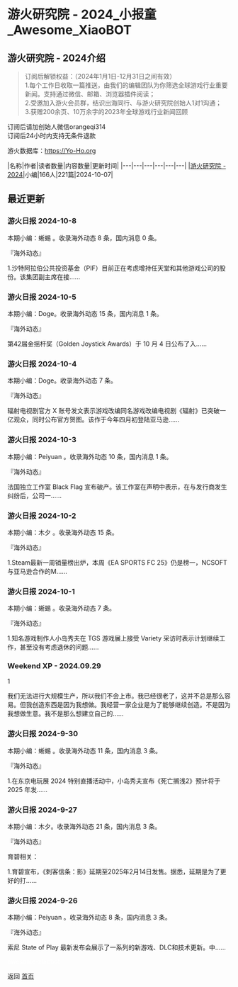 # 游火研究院 - 2024_小报童_Awesome_XiaoBOT

## 游火研究院 - 2024介绍
> 订阅后解锁权益：（2024年1月1日-12月31日之间有效）    
1.每个工作日收取一篇推送，由我们的编辑团队为你筛选全球游戏行业重要新闻。支持通过微信、邮箱、浏览器插件阅读；    
2.受邀加入游火会员群，结识出海同行、与游火研究院创始人1对1沟通；    
3.获赠200余页、10万余字的2023年全球游戏行业新闻回顾    
    
订阅后请加创始人微信orangeqi314    
订阅后24小时内支持无条件退款    
    
游火数据库：https://Yo-Ho.org  
  


|名称|作者|读者数量|内容数量|更新时间|
|---|---|---|---|---|---|
|[游火研究院 - 2024](https://xiaobot.net/p/YoHo2024?refer=0b133df9-27dc-423b-8101-639049001c13)|小编|166人|221篇|2024-10-07|

## 最近更新
### 游火日报 2024-10-8

本期小编：蜥蜴 。收录海外动态 8 条，国内消息 0 条。

『海外动态』

1.沙特阿拉伯公共投资基金（PIF）目前正在考虑增持任天堂和其他游戏公司的股份。该集团副主席在接......

### 游火日报 2024-10-5

本期小编：Doge。收录海外动态 15 条，国内消息 1 条。

『海外动态』

第42届金摇杆奖（Golden Joystick Awards）于 10 月 4 日公布了入......

### 游火日报 2024-10-4

本期小编：Doge。收录海外动态 7 条。

『海外动态』

辐射电视剧官方 X 账号发文表示游戏改编同名游戏改编电视剧《辐射》已突破一亿观众，同时公布官方贺图。该作于今年四月初登陆亚马逊......

### 游火日报 2024-10-3

本期小编：Peiyuan 。收录海外动态 10 条，国内消息 1 条。

『海外动态』

法国独立工作室 Black Flag 宣布破产。该工作室在声明中表示，在与发行商发生纠纷后，公司一......

### 游火日报 2024-10-2

本期小编：木夕 。收录海外动态 15 条。

『海外动态』

1.Steam最新一周销量榜出炉，本周《EA SPORTS FC 25》仍是榜一，NCSOFT与亚马逊合作的M......

### 游火日报 2024-10-1

本期小编：蜥蜴 。收录海外动态 7 条。

『海外动态』

1.知名游戏制作人小岛秀夫在 TGS 游戏展上接受 Variety 采访时表示计划继续工作，甚至没有考虑退休的问题......

### Weekend XP - 2024.09.29

1

我们无法进行大规模生产，所以我们不会上市。我已经很老了，这并不总是那么容易。但我创造东西是因为我想做。我经营一家企业是为了能够继续创造。不是因为我想做生意。我不是那么想建立自己的......

### 游火日报 2024-9-30

本期小编：蜥蜴 。收录海外动态 11 条，国内消息 3 条。

『海外动态』

1.在东京电玩展 2024 特别直播活动中，小岛秀夫宣布《死亡搁浅2》预计将于 2025 年发......

### 游火日报 2024-9-27

本期小编：木夕。收录海外动态 21 条，国内消息 3 条。

『海外动态』

育碧相关：

1.育碧宣布，《刺客信条：影》延期至2025年2月14日发售。据悉，延期是为了更好的打......

### 游火日报 2024-9-26

本期小编：Peiyuan 。收录海外动态 8 条，国内消息 3 条。

『海外动态』

索尼 State of Play 最新发布会展示了一系列的新游戏、DLC和技术更新。中......


<a href="https://github.com/Reno9527/awesome-xiaobot" style="color: white; text-decoration: none;">awesome-xiaobot</a>

返回 [首页](../README.md)
